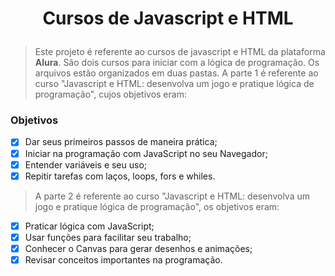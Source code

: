 # <p align="center">Cursos de Javascript e HTML</p>

> Este projeto é referente ao cursos de javascript e HTML da plataforma **Alura**. São dois cursos para iniciar com a lógica de programação. Os arquivos estão organizados em duas pastas. A parte 1 é referente ao curso "Javascript e HTML: desenvolva um jogo e pratique lógica de programação", cujos objetivos eram:

### Objetivos
- [x] Dar seus primeiros passos de maneira prática;
- [x] Iniciar na programação com JavaScript no seu Navegador;
- [x] Entender variáveis e seu uso;
- [x] Repitir tarefas com laços, loops, fors e whiles.

> A parte 2 é referente ao curso "Javascript e HTML: desenvolva um jogo e pratique lógica de programação", os objetivos eram:
- [x]  Praticar lógica com JavaScript;
- [x] Usar funções para facilitar seu trabalho;
- [x] Conhecer o Canvas para gerar desenhos e animações;
- [x] Revisar conceitos importantes na programação.
